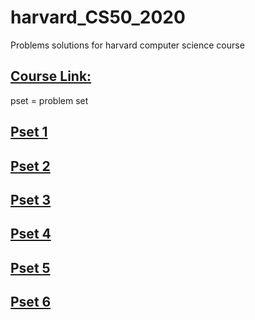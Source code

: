 # harvard_CS50_2020
Problems solutions for harvard  computer science course

## [Course Link:](https://cs50.harvard.edu/x/2020/)

pset = problem set

## [Pset 1](https://cs50.harvard.edu/x/2020/psets/1/)

## [Pset 2](https://cs50.harvard.edu/x/2020/psets/2/)

## [Pset 3](https://cs50.harvard.edu/x/2020/psets/3/)

## [Pset 4](https://cs50.harvard.edu/x/2020/psets/4/)

## [Pset 5](https://cs50.harvard.edu/x/2020/psets/5/)

## [Pset 6](https://cs50.harvard.edu/x/2020/psets/6/)

